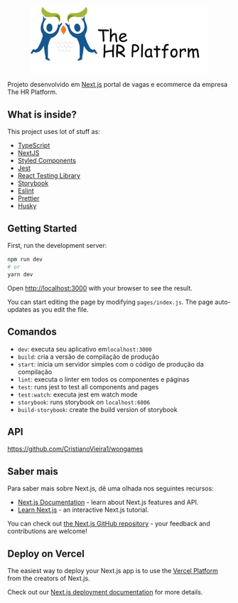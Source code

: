 
<p align="center"><a href="#" target="_blank"><img src="https://github.com/CristianoVieira1/client/blob/master/public/img/hr.svg" width="400"></a></p>

Projeto desenvolvido em [Next.js](https://nextjs.org/) portal de vagas e ecommerce da empresa The HR Platform.
## What is inside?

This project uses lot of stuff as:

- [TypeScript](https://www.typescriptlang.org/)
- [NextJS](https://nextjs.org/)
- [Styled Components](https://styled-components.com/)
- [Jest](https://jestjs.io/)
- [React Testing Library](https://testing-library.com/docs/react-testing-library/intro)
- [Storybook](https://storybook.js.org/)
- [Eslint](https://eslint.org/)
- [Prettier](https://prettier.io/)
- [Husky](https://github.com/typicode/husky)

## Getting Started

First, run the development server:

```bash
npm run dev
# or
yarn dev
```

Open [http://localhost:3000](http://localhost:3000) with your browser to see the result.

You can start editing the page by modifying `pages/index.js`. The page auto-updates as you edit the file.

## Comandos

- `dev`: executa seu aplicativo em`localhost:3000`
- `build`: cria a versão de compilação de produção
- `start`: inicia um servidor simples com o código de produção da compilação
- `lint`: executa o linter em todos os componentes e páginas
- `test`: runs jest to test all components and pages
- `test:watch`: executa jest em watch mode
- `storybook`: runs storybook on `localhost:6006`
- `build-storybook`: create the build version of storybook

## API

https://github.com/CristianoVieira1/wongames

## Saber mais


Para saber mais sobre Next.js, dê uma olhada nos seguintes recursos:

- [Next.js Documentation](https://nextjs.org/docs) - learn about Next.js features and API.
- [Learn Next.js](https://nextjs.org/learn) - an interactive Next.js tutorial.

You can check out [the Next.js GitHub repository](https://github.com/vercel/next.js/) - your feedback and contributions are welcome!

## Deploy on Vercel

The easiest way to deploy your Next.js app is to use the [Vercel Platform](https://vercel.com/import?utm_medium=default-template&filter=next.js&utm_source=create-next-app&utm_campaign=create-next-app-readme) from the creators of Next.js.

Check out our [Next.js deployment documentation](https://nextjs.org/docs/deployment) for more details.
